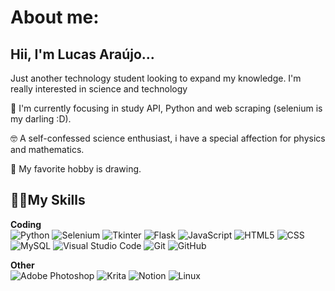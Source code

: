 # About me:

## Hii, I'm Lucas Araújo...
Just another technology student looking to expand my knowledge. I'm really interested in science and technology

🔭 I'm currently focusing in study API, Python and web scraping (selenium is my darling :D).

🤓 A self-confessed science enthusiast, i have a special affection for physics and mathematics.

🎨 My favorite hobby is drawing.

## 🧙‍♂️My Skills
**Coding** <br>
![Python](https://img.shields.io/badge/-Python-333333?style=flat&logo=python) ![Selenium](https://img.shields.io/badge/-Selenium%20Webdriver-333333?style=flat&logo=selenium) ![Tkinter](https://img.shields.io/badge/-Tkinter-333333?style=flat&logo=python) ![Flask](https://img.shields.io/badge/-Flask-333333?style=flat&logo=flask) ![JavaScript](https://img.shields.io/badge/-JavaScript-333333?style=flat&logo=javascript) ![HTML5](https://img.shields.io/badge/-HTML5-333333?style=flat&logo=HTML5) ![CSS](https://img.shields.io/badge/-CSS-333333?style=flat&logo=CSS3&logoColor=1572B6) ![MySQL](https://img.shields.io/badge/-MySQL-333333?style=flat&logo=mysql) ![Visual Studio Code](https://img.shields.io/badge/-Visual%20Studio%20Code-333333?style=flat&logo=visual-studio-code&logoColor=007ACC) ![Git](https://img.shields.io/badge/-Git-333333?style=flat&logo=git) ![GitHub](https://img.shields.io/badge/-GitHub-333333?style=flat&logo=github)

**Other**<br>
![Adobe Photoshop](https://img.shields.io/badge/-Adobe_Photoshop-333333?style=flat&logo=adobephotoshop) ![Krita](https://img.shields.io/badge/-Krita-333333?style=flat&logo=krita) ![Notion](https://img.shields.io/badge/-Notion-333333?style=flat&logo=notion) ![Linux](https://img.shields.io/badge/-Linux-333333?style=flat&logo=linux)
